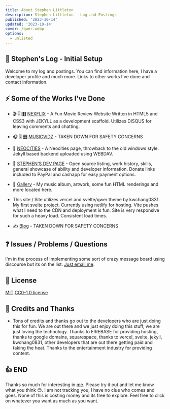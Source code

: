 ```yaml
---
title: About Stephen Littleton
description: Stephen Littleton - Log and Postings
published: '2023-10-14'
updated: '2023-10-14'
cover: /qwer.webp
options:
  - unlisted
---
```

<script lang="en">
  import Confetti from 'svelte-confetti'
</script>

 <Confetti infinite />

## 🎉 Stephen's Log - Initial Setup

Welcome to my log and postings. You can find information here, I have a developer profile and much more. Links to other works I've done and contact information.

## ⚡ Some of the Works I've Done

- 🎬 🎚 🎛 [NEXFLIX](https://nexflix.stephenlittleton.com/intro.html) - A Fun Movie Review Website Written in HTML5 and CSS3 with JEKYLL as a development scaffold. Utilizes DISQUS for leaving comments and chatting. 

- 🎧 🎚 🎛 [MUSICVIDZ](https://musicvidz.stephenlittleton.com/) - TAKEN DOWN FOR SAFETY CONCERNS

- 🧪 [NEOCITIES](https://stephen730.neocities.org) - A Neocities page, throwback to the old windows style. Jekyll based backend uploaded using WEBDAV. 

- 🧮 [STEPHEN'S DEV PAGE](https://dev.stephenlittleton.com) - Open source listing, work history, skills, general showcase of ability and developer information. Donate links included to PayPal and cashapp for easy payment options.

- 📱 [Gallery](https://gallery.stephenlittleton.com) - My music album, artwork, some fun HTML renderings and more located here.

-  This site / Site utilizes vercel and svelte/qwer theme by kwchang0831. My first svelte project. Currently using netlify for hosting. Vite pushes what I need to the CDN and deployment is fun. Site is very responsive for such a heavy load. Consistent load times.

- ✍️ [Blog](https://blog.stephenlittleton.com) - TAKEN DOWN FOR SAFETY CONCERNS

## ❓ Issues / Problems / Questions

I'm in the process of implementing some sort of crazy message board using discourse but its on the list. [Just email me](mailto:stephen@stephenlittleton.com).

## 📝 License

[MIT](https://github.com/stephenxxxx/sllog/blob/main/LICENSE)
[CC0-1.0 license ](https://github.com/stephenlittleton/sllog/blob/main/LICENSE)

## 🙏 Credits and Thanks

- Tons of credits and thanks go out to the developers who are just doing this for fun. We are out there and we just enjoy doing this stuff, we are just loving the technology. Thanks to FIREBASE for providing hosting, thanks to google domains, squarespace, thanks to vercel, svelte, jekyll, kwchang0831, other developers that are out there getting paid and taking the heat. Thanks to the entertainment industry for providing content. 

## 👍 END

Thanks so much for interesting in [me](https://flickr.com/stephen730). Please try it out and let me know what you think 😊. I am not tracking you, I have no clue who comes and goes. None of this is costing money and its free to explore. Feel free to click on whatever you want as much as you want.
